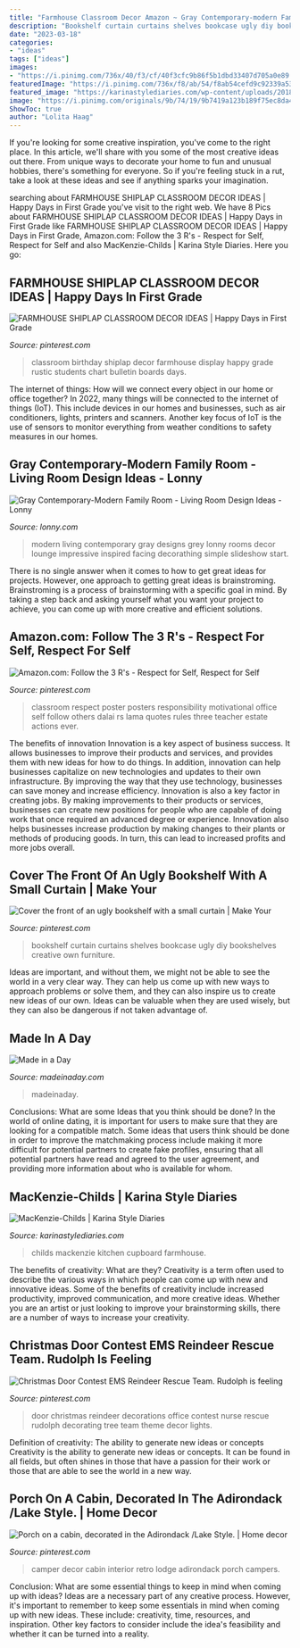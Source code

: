 ```yaml
---
title: "Farmhouse Classroom Decor Amazon ~ Gray Contemporary-modern Family Room"
description: "Bookshelf curtain curtains shelves bookcase ugly diy bookshelves creative own furniture"
date: "2023-03-18"
categories:
- "ideas"
tags: ["ideas"]
images:
- "https://i.pinimg.com/736x/40/f3/cf/40f3cfc9b86f5b1dbd33407d705a0e89.jpg"
featuredImage: "https://i.pinimg.com/736x/f8/ab/54/f8ab54cefd9c92339a537cab03a1e693.jpg"
featured_image: "https://karinastylediaries.com/wp-content/uploads/2018/09/MacKenzie-Childs-25-of-28.jpg"
image: "https://i.pinimg.com/originals/9b/74/19/9b7419a123b189f75ec8da4fff37327f.jpg"
ShowToc: true
author: "Lolita Haag"
---
```



If you're looking for some creative inspiration, you've come to the right place. In this article, we'll share with you some of the most creative ideas out there. From unique ways to decorate your home to fun and unusual hobbies, there's something for everyone. So if you're feeling stuck in a rut, take a look at these ideas and see if anything sparks your imagination.

	

		
searching about FARMHOUSE SHIPLAP CLASSROOM DECOR IDEAS | Happy Days in First Grade you've visit to the right web. We have 8 Pics about FARMHOUSE SHIPLAP CLASSROOM DECOR IDEAS | Happy Days in First Grade like FARMHOUSE SHIPLAP CLASSROOM DECOR IDEAS | Happy Days in First Grade, Amazon.com: Follow the 3 R&#039;s - Respect for Self, Respect for Self and also MacKenzie-Childs | Karina Style Diaries. Here you go:
		
    
## FARMHOUSE SHIPLAP CLASSROOM DECOR IDEAS | Happy Days In First Grade

<img loading=lazy src="https://i.pinimg.com/736x/f8/ab/54/f8ab54cefd9c92339a537cab03a1e693.jpg" onerror="this.onerror=null;this.src='https://tse2.mm.bing.net/th?id=OIP.rAbGu1QdSdYI77quZ4rknAHaHa&amp;pid=15.1';" alt="FARMHOUSE SHIPLAP CLASSROOM DECOR IDEAS | Happy Days in First Grade">

_Source: pinterest.com_

>classroom birthday shiplap decor farmhouse display happy grade rustic students chart bulletin boards days. 

	

The internet of things: How will we connect every object in our home or office together?
In 2022, many things will be connected to the internet of things (IoT). This include devices in our homes and businesses, such as air conditioners, lights, printers and scanners. Another key focus of IoT is the use of sensors to monitor everything from weather conditions to safety measures in our homes.

    
## Gray Contemporary-Modern Family Room - Living Room Design Ideas - Lonny

<img loading=lazy src="http://www4.pictures.lonny.com/lv/Ci1Zd9TNP0fx.jpg" onerror="this.onerror=null;this.src='https://tse2.mm.bing.net/th?id=OIP.e_O6OR4CIA4Hc2N3mUWabwHaKW&amp;pid=15.1';" alt="Gray Contemporary-Modern Family Room - Living Room Design Ideas - Lonny">

_Source: lonny.com_

>modern living contemporary gray designs grey lonny rooms decor lounge impressive inspired facing decorathing simple slideshow start. 

	

There is no single answer when it comes to how to get great ideas for projects. However, one approach to getting great ideas is brainstroming. Brainstroming is a process of brainstorming with a specific goal in mind. By taking a step back and asking yourself what you want your project to achieve, you can come up with more creative and efficient solutions.

    
## Amazon.com: Follow The 3 R&#039;s - Respect For Self, Respect For Self

<img loading=lazy src="https://i.pinimg.com/736x/bc/03/b2/bc03b2b9a67d4c179f8d87efdd0290d4--classroom-motivational-posters-classroom-posters.jpg" onerror="this.onerror=null;this.src='https://tse3.mm.bing.net/th?id=OIP.-dREDGCsaqQboTUj-tdSowAAAA&amp;pid=15.1';" alt="Amazon.com: Follow the 3 R&#039;s - Respect for Self, Respect for Self">

_Source: pinterest.com_

>classroom respect poster posters responsibility motivational office self follow others dalai rs lama quotes rules three teacher estate actions ever. 

	

The benefits of innovation
Innovation is a key aspect of business success. It allows businesses to improve their products and services, and provides them with new ideas for how to do things. In addition, innovation can help businesses capitalize on new technologies and updates to their own infrastructure. By improving the way that they use technology, businesses can save money and increase efficiency.
Innovation is also a key factor in creating jobs. By making improvements to their products or services, businesses can create new positions for people who are capable of doing work that once required an advanced degree or experience. Innovation also helps businesses increase production by making changes to their plants or methods of producing goods. In turn, this can lead to increased profits and more jobs overall.

    
## Cover The Front Of An Ugly Bookshelf With A Small Curtain | Make Your

<img loading=lazy src="https://s-media-cache-ak0.pinimg.com/736x/23/71/93/2371935cf4a8c13cb83b848df6fe05c5.jpg" onerror="this.onerror=null;this.src='https://tse3.mm.bing.net/th?id=OIP.DByV80xGedomjsnms1lOzgHaJ3&amp;pid=15.1';" alt="Cover the front of an ugly bookshelf with a small curtain | Make Your">

_Source: pinterest.com_

>bookshelf curtain curtains shelves bookcase ugly diy bookshelves creative own furniture. 

	

Ideas are important, and without them, we might not be able to see the world in a very clear way. They can help us come up with new ways to approach problems or solve them, and they can also inspire us to create new ideas of our own. Ideas can be valuable when they are used wisely, but they can also be dangerous if not taken advantage of.

    
## Made In A Day

<img loading=lazy src="https://madeinaday.com/wp-content/uploads/2018/08/Seasonal-Wispy-Wreaths-Fall-to-Winter.jpg" onerror="this.onerror=null;this.src='https://tse2.mm.bing.net/th?id=OIP.ii2OCNFT93bm_f_cqFUXUwHaNl&amp;pid=15.1';" alt="Made in a Day">

_Source: madeinaday.com_

>madeinaday. 

	

Conclusions: What are some Ideas that you think should be done?
In the world of online dating, it is important for users to make sure that they are looking for a compatible match. Some ideas that users think should be done in order to improve the matchmaking process include making it more difficult for potential partners to create fake profiles, ensuring that all potential partners have read and agreed to the user agreement, and providing more information about who is available for whom.

    
## MacKenzie-Childs | Karina Style Diaries

<img loading=lazy src="https://karinastylediaries.com/wp-content/uploads/2018/09/MacKenzie-Childs-25-of-28.jpg" onerror="this.onerror=null;this.src='https://tse3.mm.bing.net/th?id=OIP.3JN-IyVkwihBEdqQfYXRwwHaLG&amp;pid=15.1';" alt="MacKenzie-Childs | Karina Style Diaries">

_Source: karinastylediaries.com_

>childs mackenzie kitchen cupboard farmhouse. 

	

The benefits of creativity: What are they?
Creativity is a term often used to describe the various ways in which people can come up with new and innovative ideas. Some of the benefits of creativity include increased productivity, improved communication, and more creative ideas. Whether you are an artist or just looking to improve your brainstorming skills, there are a number of ways to increase your creativity.

    
## Christmas Door Contest EMS Reindeer Rescue Team. Rudolph Is Feeling

<img loading=lazy src="https://i.pinimg.com/originals/9b/74/19/9b7419a123b189f75ec8da4fff37327f.jpg" onerror="this.onerror=null;this.src='https://tse1.mm.bing.net/th?id=OIP.TI1a68TKeZo6EmyOF4xDPwHaNX&amp;pid=15.1';" alt="Christmas Door Contest EMS Reindeer Rescue Team. Rudolph is feeling">

_Source: pinterest.com_

>door christmas reindeer decorations office contest nurse rescue rudolph decorating tree team theme decor lights. 

	

Definition of creativity: The ability to generate new ideas or concepts
Creativity is the ability to generate new ideas or concepts. It can be found in all fields, but often shines in those that have a passion for their work or those that are able to see the world in a new way.

    
## Porch On A Cabin, Decorated In The Adirondack /Lake Style. | Home Decor

<img loading=lazy src="https://i.pinimg.com/736x/40/f3/cf/40f3cfc9b86f5b1dbd33407d705a0e89.jpg" onerror="this.onerror=null;this.src='https://tse4.mm.bing.net/th?id=OIP.VDlibtt8fWWvC_SCgOFA9QHaJ3&amp;pid=15.1';" alt="Porch on a cabin, decorated in the Adirondack /Lake Style. | Home decor">

_Source: pinterest.com_

>camper decor cabin interior retro lodge adirondack porch campers. 

	

Conclusion: What are some essential things to keep in mind when coming up with ideas?
Ideas are a necessary part of any creative process. However, it's important to remember to keep some essentials in mind when coming up with new ideas. These include: creativity, time, resources, and inspiration. Other key factors to consider include the idea's feasibility and whether it can be turned into a reality.

